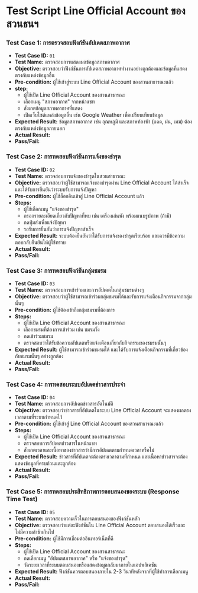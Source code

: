 # Test Script Line Official Account ของสวนธนฯ

### Test Case 1: การตรวจสอบฟังก์ชันอัปเดตสภาพอากาศ <br>
+ **Test Case ID:** `01`
+ **Test Name:** ตรวจสอบการแสดงผลข้อมูลสภาพอากาศ
+ **Objective:** ตรวจสอบว่าฟังก์ชันการอัปเดตสภาพอากาศทำงานอย่างถูกต้องและข้อมูลที่แสดงตรงกับแหล่งข้อมูลอื่น
+ **Pre-condition:** ผู้ใช้เข้าสู่ระบบ Line Official Account ของสวนสาธารณะแล้ว
+ **step:**
  - ผู้ใช้เปิด Line Official Account ของสวนสาธารณะ
  - เลือกเมนู "สภาพอากาศ" จากหน้าแชท
  - สังเกตข้อมูลสภาพอากาศที่แสดง
  - เปิดเว็บไซต์แหล่งข้อมูลอื่น เช่น Google Weather เพื่อเปรียบเทียบข้อมูล
+ **Expected Result:** ข้อมูลสภาพอากาศ เช่น อุณหภูมิ และสภาพท้องฟ้า (แดด, ฝน, เมฆ) ต้องตรงกับแหล่งข้อมูลภายนอก
+ **Actual Result:** 
+ **Pass/Fail:** 

### Test Case 2: การทดสอบฟังก์ชันการแจ้งของชำรุด
- **Test Case ID:** `02`
- **Test Name:** ตรวจสอบการแจ้งของชำรุดในสวนสาธารณะ
- **Objective:** ตรวจสอบว่าผู้ใช้สามารถแจ้งของชำรุดผ่าน Line Official Account ได้สำเร็จ และได้รับการยืนยันว่าระบบรับการแจ้งปัญหา
- **Pre-condition:** ผู้ใช้ล็อกอินเข้าสู่ Line Official Account แล้ว
- **Steps:**
  - ผู้ใช้เลือกเมนู "แจ้งของชำรุด"
  - กรอกรายละเอียดเกี่ยวกับปัญหาที่พบ เช่น เครื่องเล่นพัง พร้อมแนบรูปภาพ (ถ้ามี)
  - กดปุ่มส่งเพื่อแจ้งปัญหา
  - รอรับการยืนยันว่าการแจ้งปัญหาสำเร็จ
- **Expected Result:** ระบบต้องยืนยันว่าได้รับการแจ้งของชำรุดเรียบร้อย และควรมีข้อความตอบกลับยืนยันให้ผู้ใช้ทราบ
- **Actual Result:** 
- **Pass/Fail:** 

### Test Case 3: การทดสอบฟังก์ชันกลุ่มชมรม
- **Test Case ID:** `03`
- **Test Name:** ตรวจสอบการเข้าร่วมและการอัปเดตในกลุ่มชมรมต่างๆ
- **Objective:** ตรวจสอบว่าผู้ใช้สามารถเข้าร่วมกลุ่มชมรมได้และรับการแจ้งเตือนกิจกรรมจากกลุ่มนั้นๆ
- **Pre-condition:** ผู้ใช้ต้องเข้าถึงกลุ่มชมรมที่ต้องการ
- **Steps:**
  - ผู้ใช้เปิด Line Official Account ของสวนสาธารณะ
  - เลือกชมรมที่ต้องการเข้าร่วม เช่น ชมรมวิ่ง
  - กดเข้าร่วมชมรม
  - ตรวจสอบว่าได้รับข้อความอัปเดตหรือแจ้งเตือนเกี่ยวกับกิจกรรมของชมรมนั้นๆ
- **Expected Result:** ผู้ใช้สามารถเข้าร่วมชมรมได้ และได้รับการแจ้งเตือนกิจกรรมที่เกี่ยวข้องกับชมรมนั้นๆ อย่างถูกต้อง
- **Actual Result:** 
- **Pass/Fail:** 

### Test Case 4: การทดสอบระบบอัปเดตข่าวสารประจำ
- **Test Case ID:** `04`
- **Test Name:** ตรวจสอบการอัปเดตข่าวสารอัตโนมัติ
- **Objective:** ตรวจสอบว่าข่าวสารที่อัปเดตในระบบ Line Official Account จะแสดงผลตรงเวลาตามที่ระบบกำหนดไว้
- **Pre-condition:** ผู้ใช้เข้าสู่ Line Official Account ของสวนสาธารณะแล้ว
- **Steps:**
  - ผู้ใช้เปิด Line Official Account ของสวนสาธารณะ
  - ตรวจสอบการอัปเดตข่าวสารในหน้าแชท
  - สังเกตเวลาและเนื้อหาของข่าวสารว่ามีการอัปเดตตามกำหนดเวลาหรือไม่
- **Expected Result:** ข่าวสารที่อัปเดตจะต้องตรงเวลาตามที่กำหนด และเนื้อหาข่าวสารจะต้องแสดงข้อมูลที่ครบถ้วนและถูกต้อง
- **Actual Result:** 
- **Pass/Fail:** 

### Test Case 5: การทดสอบประสิทธิภาพการตอบสนองของระบบ (Response Time Test)
- **Test Case ID:** `05`
- **Test Name:** ตรวจสอบความเร็วในการตอบสนองของฟังก์ชันหลัก
- **Objective:** ตรวจสอบว่าแต่ละฟังก์ชันใน Line Official Account ตอบสนองได้เร็วและไม่มีความล่าช้าเกินไป
- **Pre-condition:** ผู้ใช้มีการเชื่อมต่ออินเทอร์เน็ตที่ดี
- **Steps:**
  - ผู้ใช้เปิด Line Official Account ของสวนสาธารณะ
  - กดเลือกเมนู "อัปเดตสภาพอากาศ" หรือ "แจ้งของชำรุด"
  - วัดระยะเวลาที่ระบบตอบสนองหรือแสดงข้อมูลกลับมาภายในแอปพลิเคชัน
- **Expected Result:** ฟังก์ชันควรตอบสนองภายใน 2-3 วินาทีหลังจากที่ผู้ใช้ทำการเลือกเมนู
- **Actual Result:** 
- **Pass/Fail:** 
